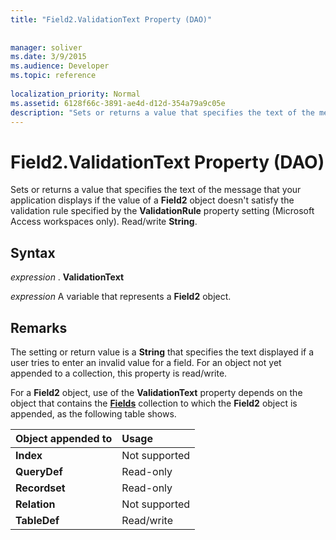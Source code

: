```yaml
---
title: "Field2.ValidationText Property (DAO)"
 
 
manager: soliver
ms.date: 3/9/2015
ms.audience: Developer
ms.topic: reference
  
localization_priority: Normal
ms.assetid: 6128f66c-3891-ae4d-d12d-354a79a9c05e
description: "Sets or returns a value that specifies the text of the message that your application displays if the value of a Field2 object doesn't satisfy the validation rule specified by the ValidationRule property setting (Microsoft Access workspaces only). Read/write String ."
---
```


# Field2.ValidationText Property (DAO)

Sets or returns a value that specifies the text of the message that your application displays if the value of a **Field2** object doesn't satisfy the validation rule specified by the **ValidationRule** property setting (Microsoft Access workspaces only). Read/write **String**. 
  
## Syntax

 *expression*  . **ValidationText**
  
 *expression*  A variable that represents a **Field2** object. 
  
## Remarks

The setting or return value is a **String** that specifies the text displayed if a user tries to enter an invalid value for a field. For an object not yet appended to a collection, this property is read/write. 
  
For a **Field2** object, use of the **ValidationText** property depends on the object that contains the **[Fields](fields-collection-dao.md)** collection to which the **Field2** object is appended, as the following table shows. 
  
|**Object appended to**|**Usage**|
|:-----|:-----|
|**Index** <br/> |Not supported  <br/> |
|**QueryDef** <br/> |Read-only  <br/> |
|**Recordset** <br/> |Read-only  <br/> |
|**Relation** <br/> |Not supported  <br/> |
|**TableDef** <br/> |Read/write  <br/> |
   

